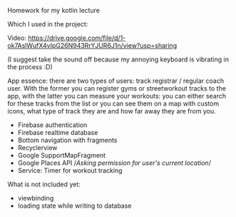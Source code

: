 Homework for my kotlin lecture

Which I used in the project:


Video: https://drive.google.com/file/d/1-ok7AslWufX4vIpG26N943RrYJUR6J1n/view?usp=sharing

(I suggest take the sound off because my annoying keyboard is vibrating in the process :D)



App essence: there are two types of users: track registrar / regular coach user. With the former you can register gyms or streetworkout tracks to the app, with the latter you can measure your workouts: you can either search for these tracks from the list or you can see them on a map with custom icons, what type of track they are and how far away they are from you.



- Firebase authentication
- Firebase realtime database
- Bottom navigation with fragments
- Recyclerview
- Google SupportMapFragment
- Google Places API
/*Asking permission for user's current location*/
- Service: Timer for workout tracking



What is not included yet:

- viewbinding
- loading state while writing to database
